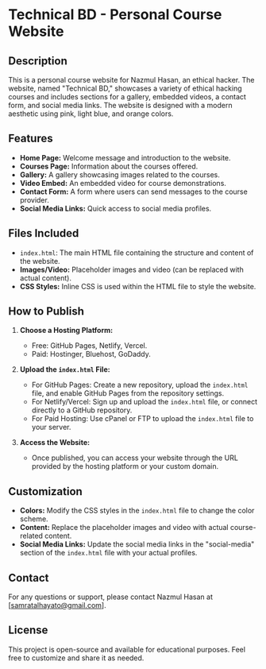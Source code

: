 # Technical BD - Personal Course Website

## Description
This is a personal course website for Nazmul Hasan, an ethical hacker. The website, named "Technical BD," showcases a variety of ethical hacking courses and includes sections for a gallery, embedded videos, a contact form, and social media links. The website is designed with a modern aesthetic using pink, light blue, and orange colors.

## Features
- **Home Page:** Welcome message and introduction to the website.
- **Courses Page:** Information about the courses offered.
- **Gallery:** A gallery showcasing images related to the courses.
- **Video Embed:** An embedded video for course demonstrations.
- **Contact Form:** A form where users can send messages to the course provider.
- **Social Media Links:** Quick access to social media profiles.

## Files Included
- `index.html`: The main HTML file containing the structure and content of the website.
- **Images/Video:** Placeholder images and video (can be replaced with actual content).
- **CSS Styles:** Inline CSS is used within the HTML file to style the website.

## How to Publish
1. **Choose a Hosting Platform:**
   - Free: GitHub Pages, Netlify, Vercel.
   - Paid: Hostinger, Bluehost, GoDaddy.

2. **Upload the `index.html` File:**
   - For GitHub Pages: Create a new repository, upload the `index.html` file, and enable GitHub Pages from the repository settings.
   - For Netlify/Vercel: Sign up and upload the `index.html` file, or connect directly to a GitHub repository.
   - For Paid Hosting: Use cPanel or FTP to upload the `index.html` file to your server.

3. **Access the Website:**
   - Once published, you can access your website through the URL provided by the hosting platform or your custom domain.

## Customization
- **Colors:** Modify the CSS styles in the `index.html` file to change the color scheme.
- **Content:** Replace the placeholder images and video with actual course-related content.
- **Social Media Links:** Update the social media links in the "social-media" section of the `index.html` file with your actual profiles.

## Contact
For any questions or support, please contact Nazmul Hasan at [samratalhayato@gmail.com].

## License
This project is open-source and available for educational purposes. Feel free to customize and share it as needed.
